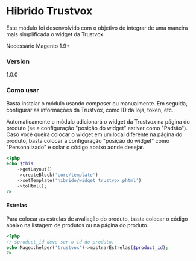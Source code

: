 # Hibrido Trustvox

Este módulo foi desenvolvido com o objetivo de integrar de uma maneira mais simplificada o widget da Trustvox.

Necessário Magento 1.9+

### Version
1.0.0

### Como usar

Basta instalar o módulo usando composer ou manualmente.
Em seguida, configurar as informações da Trustvox, como ID da loja, token, etc.

Automaticamente o módulo adicionará o widget da Trustvox na página do produto (se a configuração "posição do widget" estiver como "Padrão"). Caso você queira colocar o widget em um local diferente na página do produto, basta colocar a configuração "posição do widget" como "Personalizado" e colar o código abaixo aonde desejar.

```php
<?php
echo $this
    ->getLayout()
    ->createBlock('core/template')
    ->setTemplate('hibrido/widget_trustvox.phtml')
    ->toHtml();
?>
```

#### Estrelas
Para colocar as estrelas de avaliação do produto, basta colocar o código abaixo na listagem de produtos ou na página do produto.

```php
<?php
// $product_id deve ser o id do produto.
echo Mage::helper('trustvox')->mostrarEstrelas($product_id);
?>
```
